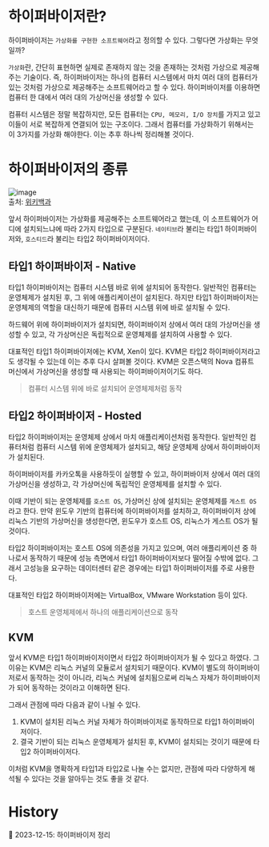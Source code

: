 # 하이퍼바이저란?

하이퍼바이저는 `가상화를 구현한 소프트웨어`라고 정의할 수 있다. 그렇다면 가상화는 무엇일까?

`가상화`란, 간단히 표현하면 실제로 존재하지 않는 것을 존재하는 것처럼 가상으로 제공해주는 기술이다. 즉, 하이퍼바이저는 하나의 컴퓨터 시스템에서 마치 여러 대의 컴퓨터가 있는 것처럼 가상으로 제공해주는 소프트웨어라고 할 수 있다. 하이퍼바이저를 이용하면 컴퓨터 한 대에서 여러 대의 가상머신을 생성할 수 있다.

컴퓨터 시스템은 정말 복잡하지만, 모든 컴퓨터는 `CPU, 메모리, I/O 장치`를 가지고 있고 이들이 서로 복잡하게 연결되어 있는 구조이다. 그래서 컴퓨터를 가상화하기 위해서는 이 3가지를 가상화 해야한다. 이는 추후 하나씩 정리해볼 것이다.

# 하이퍼바이저의 종류

![image](https://github.com/Ohjiwoo-lab/TIL/assets/74577768/9b2ce0b5-7a74-42d0-a187-ffdfd9991626)   
출처: [위키백과](https://ko.wikipedia.org/wiki/%ED%95%98%EC%9D%B4%ED%8D%BC%EB%B0%94%EC%9D%B4%EC%A0%80)

앞서 하이퍼바이저는 가상화를 제공해주는 소프트웨어라고 했는데, 이 소프트웨어가 어디에 설치되느냐에 따라 2가지 타입으로 구분된다. `네이티브`라 불리는 타입1 하이퍼바이저와, `호스티드`라 불리는 타입2 하이퍼바이저이다.

## 타입1 하이퍼바이저 - Native

타입1 하이퍼바이저는 컴퓨터 시스템 바로 위에 설치되어 동작한다. 일반적인 컴퓨터는 운영체제가 설치된 후, 그 위에 애플리케이션이 설치된다. 하지만 타입1 하이퍼바이저는 운영체제의 역할을 대신하기 때문에 컴퓨터 시스템 위에 바로 설치될 수 있다.

하드웨어 위에 하이퍼바이저가 설치되면, 하이퍼바이저 상에서 여러 대의 가상머신을 생성할 수 있고, 각 가상머신은 독립적으로 운영체제를 설치하여 사용할 수 있다.

대표적인 타입1 하이퍼바이저에는 KVM, Xen이 있다. KVM은 타입2 하이퍼바이저라고도 생각될 수 있는데 이는 추후 다시 살펴볼 것이다. KVM은 오픈스택의 Nova 컴퓨트 머신에서 가상머신을 생성할 때 사용되는 하이퍼바이저이기도 하다.

> 컴퓨터 시스템 위에 바로 설치되어 운영체제처럼 동작

## 타입2 하이퍼바이저 - Hosted

타입2 하이퍼바이저는 운영체제 상에서 마치 애플리케이션처럼 동작한다. 일반적인 컴퓨터처럼 컴퓨터 시스템 위에 운영체제가 설치되고, 해당 운영체제 상에서 하이퍼바이저가 설치된다.

하이퍼바이저를 카카오톡을 사용하듯이 실행할 수 있고, 하이퍼바이저 상에서 여러 대의 가상머신을 생성하고, 각 가상머신에 독립적인 운영체제를 설치할 수 있다.

이때 기반이 되는 운영체제를 `호스트 OS`, 가상머신 상에 설치되는 운영체제를 `게스트 OS`라고 한다. 만약 윈도우 기반의 컴퓨터에 하이퍼바이저를 설치하고, 하이퍼바이저 상에 리눅스 기반의 가상머신을 생성한다면, 윈도우가 호스트 OS, 리눅스가 게스트 OS가 될 것이다.

타입2 하이퍼바이저는 호스트 OS에 의존성을 가지고 있으며, 여러 애플리케이션 중 하나로서 동작하기 때문에 성능 측면에서 타입1 하이퍼바이저보다 떨어질 수밖에 없다. 그래서 고성능을 요구하는 데이터센터 같은 경우에는 타입1 하이퍼바이저를 주로 사용한다.

대표적인 타입2 하이퍼바이저에는 VirtualBox, VMware Workstation 등이 있다.

> 호스트 운영체제에서 하나의 애플리케이션으로 동작

## KVM

앞서 KVM은 타입1 하이퍼바이저이면서 타입2 하이퍼바이저가 될 수 있다고 하였다. 그 이유는 KVM은 리눅스 커널의 모듈로서 설치되기 때문이다. KVM이 별도의 하이퍼바이저로서 동작하는 것이 아니라, 리눅스 커널에 설치됨으로써 리눅스 자체가 하이퍼바이저가 되어 동작하는 것이라고 이해하면 된다.

그래서 관점에 따라 다음과 같이 나뉠 수 있다.
1. KVM이 설치된 리눅스 커널 자체가 하이퍼바이저로 동작하므로 타입1 하이퍼바이저이다.
2. 결국 기반이 되는 리눅스 운영체제가 설치된 후, KVM이 설치되는 것이기 때문에 타입2 하이퍼바이저다.

이처럼 KVM을 명확하게 타입1과 타입2로 나눌 수는 없지만, 관점에 따라 다양하게 해석될 수 있다는 것을 알아두는 것도 좋을 것 같다.

# History

📌 2023-12-15: 하이퍼바이저 정리